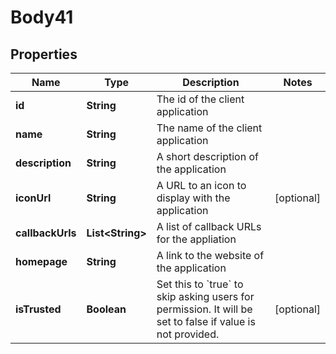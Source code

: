 
# Body41

## Properties
Name | Type | Description | Notes
------------ | ------------- | ------------- | -------------
**id** | **String** | The id of the client application | 
**name** | **String** | The name of the client application | 
**description** | **String** | A short description of the application | 
**iconUrl** | **String** | A URL to an icon to display with the application |  [optional]
**callbackUrls** | **List&lt;String&gt;** | A list of callback URLs for the appliation | 
**homepage** | **String** | A link to the website of the application | 
**isTrusted** | **Boolean** | Set this to &#x60;true&#x60; to skip asking users for permission. It will be set to false if value is not provided. |  [optional]




